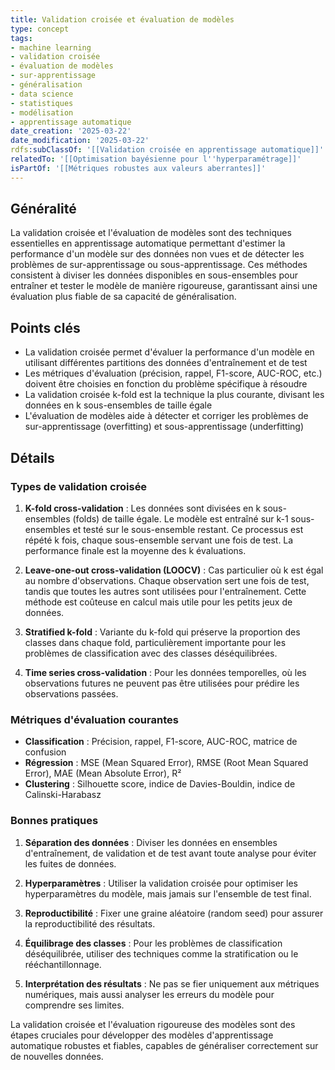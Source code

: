 ```yaml
---
title: Validation croisée et évaluation de modèles
type: concept
tags:
- machine learning
- validation croisée
- évaluation de modèles
- sur-apprentissage
- généralisation
- data science
- statistiques
- modélisation
- apprentissage automatique
date_creation: '2025-03-22'
date_modification: '2025-03-22'
rdfs:subClassOf: '[[Validation croisée en apprentissage automatique]]'
relatedTo: '[[Optimisation bayésienne pour l''hyperparamétrage]]'
isPartOf: '[[Métriques robustes aux valeurs aberrantes]]'
---
```


## Généralité

La validation croisée et l'évaluation de modèles sont des techniques essentielles en apprentissage automatique permettant d'estimer la performance d'un modèle sur des données non vues et de détecter les problèmes de sur-apprentissage ou sous-apprentissage. Ces méthodes consistent à diviser les données disponibles en sous-ensembles pour entraîner et tester le modèle de manière rigoureuse, garantissant ainsi une évaluation plus fiable de sa capacité de généralisation.

## Points clés

- La validation croisée permet d'évaluer la performance d'un modèle en utilisant différentes partitions des données d'entraînement et de test
- Les métriques d'évaluation (précision, rappel, F1-score, AUC-ROC, etc.) doivent être choisies en fonction du problème spécifique à résoudre
- La validation croisée k-fold est la technique la plus courante, divisant les données en k sous-ensembles de taille égale
- L'évaluation de modèles aide à détecter et corriger les problèmes de sur-apprentissage (overfitting) et sous-apprentissage (underfitting)

## Détails

### Types de validation croisée

1. **K-fold cross-validation** : Les données sont divisées en k sous-ensembles (folds) de taille égale. Le modèle est entraîné sur k-1 sous-ensembles et testé sur le sous-ensemble restant. Ce processus est répété k fois, chaque sous-ensemble servant une fois de test. La performance finale est la moyenne des k évaluations.

2. **Leave-one-out cross-validation (LOOCV)** : Cas particulier où k est égal au nombre d'observations. Chaque observation sert une fois de test, tandis que toutes les autres sont utilisées pour l'entraînement. Cette méthode est coûteuse en calcul mais utile pour les petits jeux de données.

3. **Stratified k-fold** : Variante du k-fold qui préserve la proportion des classes dans chaque fold, particulièrement importante pour les problèmes de classification avec des classes déséquilibrées.

4. **Time series cross-validation** : Pour les données temporelles, où les observations futures ne peuvent pas être utilisées pour prédire les observations passées.

### Métriques d'évaluation courantes

- **Classification** : Précision, rappel, F1-score, AUC-ROC, matrice de confusion
- **Régression** : MSE (Mean Squared Error), RMSE (Root Mean Squared Error), MAE (Mean Absolute Error), R²
- **Clustering** : Silhouette score, indice de Davies-Bouldin, indice de Calinski-Harabasz

### Bonnes pratiques

1. **Séparation des données** : Diviser les données en ensembles d'entraînement, de validation et de test avant toute analyse pour éviter les fuites de données.

2. **Hyperparamètres** : Utiliser la validation croisée pour optimiser les hyperparamètres du modèle, mais jamais sur l'ensemble de test final.

3. **Reproductibilité** : Fixer une graine aléatoire (random seed) pour assurer la reproductibilité des résultats.

4. **Équilibrage des classes** : Pour les problèmes de classification déséquilibrée, utiliser des techniques comme la stratification ou le rééchantillonnage.

5. **Interprétation des résultats** : Ne pas se fier uniquement aux métriques numériques, mais aussi analyser les erreurs du modèle pour comprendre ses limites.

La validation croisée et l'évaluation rigoureuse des modèles sont des étapes cruciales pour développer des modèles d'apprentissage automatique robustes et fiables, capables de généraliser correctement sur de nouvelles données.